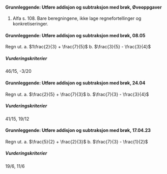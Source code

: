 #### Grunnleggende: Utføre addisjon og subtraksjon med brøk,  Øveoppgaver

1. Alfa s. 108. Bare beregningene, ikke lage regnefortellinger og
   konkretiseringer.

#### Grunnleggende: Utføre addisjon og subtraksjon med brøk,  08.05

Regn ut.
a. $1\frac{2}{3} + \frac{7}{5}$
b. $\frac{3}{5} - \frac{3}{4}$

##### Vurderingskriterier

46/15, -3/20

#### Grunnleggende: Utføre addisjon og subtraksjon med brøk,  24.04

Regn ut.
a. $\frac{2}{5} + \frac{7}{3}$
b. $\frac{7}{3} - \frac{3}{4}$

##### Vurderingskriterier

41/15, 19/12

#### Grunnleggende: Utføre addisjon og subtraksjon med brøk,  17.04.23

Regn ut.
a. $\frac{5}{2} + \frac{2}{3}$
b. $\frac{7}{3} - \frac{1}{2}$

##### Vurderingskriterier

19/6, 11/6

